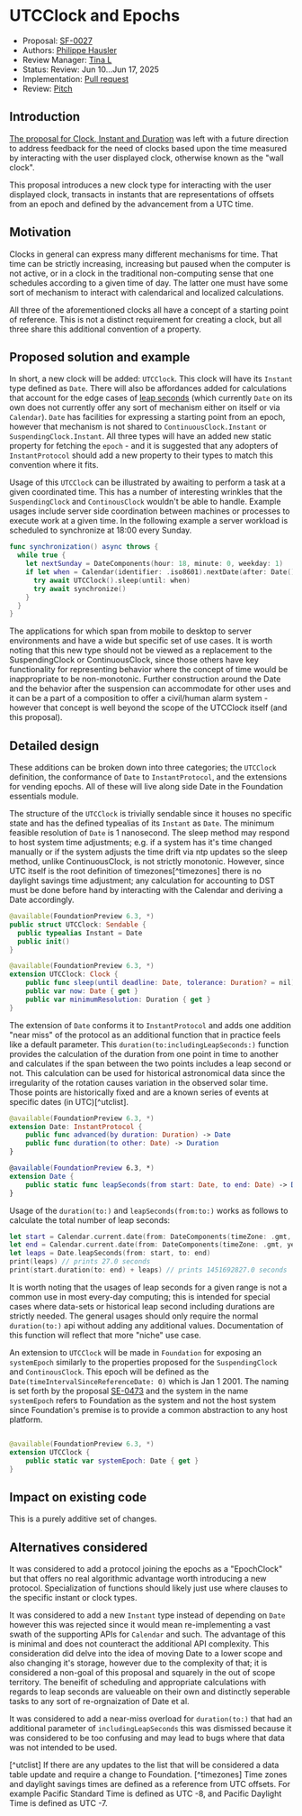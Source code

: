 # UTCClock and Epochs

* Proposal: [SF-0027](0027-UTCClock.md)
* Authors: [Philippe Hausler](https://github.com/phausler)
* Review Manager: [Tina L](https://github.com/itingliu)
* Status: Review: Jun 10...Jun 17, 2025
* Implementation: [Pull request](https://github.com/swiftlang/swift-foundation/pull/1344)
* Review: [Pitch](https://forums.swift.org/t/pitch-utcclock/78018) 

 ## Introduction

[The proposal for Clock, Instant and Duration](https://github.com/swiftlang/swift-evolution/blob/main/proposals/0329-clock-instant-duration.md) was left with a future direction to address feedback for the need of clocks based upon the time measured by interacting with the user displayed clock, otherwise known as the "wall clock".

This proposal introduces a new clock type for interacting with the user displayed clock, transacts in instants that are representations of offsets from an epoch and defined by the advancement from a UTC time.

## Motivation

Clocks in general can express many different mechanisms for time. That time can be strictly increasing, increasing but paused when the computer is not active, or in a clock in the traditional non-computing sense that one schedules according to a given time of day. The latter one must have some sort of mechanism to interact with calendarical and localized calculations.

All three of the aforementioned clocks all have a concept of a starting point of reference. This is not a distinct requirement for creating a clock, but all three share this additional convention of a property.

## Proposed solution and example

In short, a new clock will be added: `UTCClock`. This clock will have its `Instant` type defined as `Date`. There will also be affordances added for calculations that account for the edge cases of [leap seconds](https://en.wikipedia.org/wiki/Leap_second) (which currently `Date` on its own does not currently offer any sort of mechanism either on itself or via `Calendar`). `Date` has facilities for expressing a starting point from an epoch, however that mechanism is not shared to `ContinuousClock.Instant` or `SuspendingClock.Instant`. All three types will have an added new static property for fetching the `epoch` - and it is suggested that any adopters of `InstantProtocol` should add a new property to their types to match this convention where it fits.

Usage of this `UTCClock` can be illustrated by awaiting to perform a task at a given coordinated time. This has a number of interesting wrinkles that the `SuspendingClock` and `ContinousClock` wouldn't be able to handle. Example usages include server side coordination between machines or processes to execute work at a given time. In the following example a server workload is scheduled to synchronize at 18:00 every Sunday.

```swift
func synchronization() async throws {
  while true {
    let nextSunday = DateComponents(hour: 18, minute: 0, weekday: 1)
    if let when = Calendar(identifier: .iso8601).nextDate(after: Date(), matching: nextSunday, matchingPolicy: .nextTime) {
      try await UTCClock().sleep(until: when)
      try await synchronize()
    }
  }
}
```

The applications for which span from mobile to desktop to server environments and have a wide but specific set of use cases. It is worth noting that this new type should not be viewed as a replacement to the SuspendingClock or ContinuousClock, since those others have key functionality for representing behavior where the concept of time would be inappropriate to be non-monotonic. Further construction around the Date and the behavior after the suspension can accommodate for other uses and it can be a part of a composition to offer a civil/human alarm system - however that concept is well beyond the scope of the UTCClock itself (and this proposal). 


## Detailed design

These additions can be broken down into three categories; the `UTCClock` definition, the conformance of `Date` to `InstantProtocol`, and the extensions for vending epochs. All of these will live along side Date in the Foundation essentials module.

The structure of the `UTCClock` is trivially sendable since it houses no specific state and has the defined typealias of its `Instant` as `Date`. The minimum feasible resolution of `Date` is 1 nanosecond. The sleep method may respond to host system time adjustments; e.g. if a system has it's time changed manually or if the system adjusts the time drift via ntp updates so the sleep method, unlike ContinuousClock, is not strictly monotonic. However, since UTC itself is the root definition of timezones[^timezones] there is no daylight savings time adjustment; any calculation for accounting to DST must be done before hand by interacting with the Calendar and deriving a Date accordingly.

```swift
@available(FoundationPreview 6.3, *)
public struct UTCClock: Sendable {
  public typealias Instant = Date
  public init()
}

@available(FoundationPreview 6.3, *)
extension UTCClock: Clock {
    public func sleep(until deadline: Date, tolerance: Duration? = nil) async throws
    public var now: Date { get }
    public var minimumResolution: Duration { get }
}
```

The extension of `Date` conforms it to `InstantProtocol` and adds one addition "near miss" of the protocol as an additional function that in practice feels like a default parameter. This `duration(to:includingLeapSeconds:)` function provides the calculation of the duration from one point in time to another and calculates if the span between the two points includes a leap second or not. This calculation can be used for historical astronomical data since the irregularity of the rotation causes variation in the observed solar time. Those points are historically fixed and are a known series of events at specific dates (in UTC)[^utclist].

```swift
@available(FoundationPreview 6.3, *)
extension Date: InstantProtocol {
    public func advanced(by duration: Duration) -> Date
    public func duration(to other: Date) -> Duration
}

@available(FoundationPreview 6.3, *)
extension Date {
    public static func leapSeconds(from start: Date, to end: Date) -> Duration
}
```

Usage of the `duration(to:)` and `leapSeconds(from:to:)` works as follows to calculate the total number of leap seconds:

```swift
let start = Calendar.current.date(from: DateComponents(timeZone: .gmt, year: 1971, month: 1, day: 1))!
let end = Calendar.current.date(from: DateComponents(timeZone: .gmt, year: 2017, month: 1, day: 1))!
let leaps = Date.leapSeconds(from: start, to: end)
print(leaps) // prints 27.0 seconds
print(start.duration(to: end) + leaps) // prints 1451692827.0 seconds
```

It is worth noting that the usages of leap seconds for a given range is not a common use in most every-day computing; this is intended for special cases where data-sets or historical leap second including durations are strictly needed. The general usages should only require the normal `duration(to:)` api without adding any additional values. Documentation of this function will reflect that more "niche" use case.

An extension to `UTCClock` will be made in `Foundation` for exposing an `systemEpoch` similarly to the properties proposed for the `SuspendingClock` and `ContinousClock`. This epoch will be defined as the `Date(timeIntervalSinceReferenceDate: 0)` which is Jan 1 2001. The naming is set forth by the proposal [SE-0473](https://github.com/swiftlang/swift-evolution/blob/main/proposals/0473-clock-epochs.md) and the system in the name `systemEpoch` refers to Foundation as the system and not the host system since Foundation's premise is to provide a common abstraction to any host platform.

```swift

@available(FoundationPreview 6.3, *)
extension UTCClock {
    public static var systemEpoch: Date { get }
}
```

## Impact on existing code

This is a purely additive set of changes. 

## Alternatives considered

It was considered to add a protocol joining the epochs as a "EpochClock" but that offers no real algorithmic advantage worth introducing a new protocol. Specialization of functions should likely just use where clauses to the specific instant or clock types.

It was considered to add a new `Instant` type instead of depending on `Date` however this was rejected since it would mean re-implementing a vast swath of the supporting APIs for `Calendar` and such. The advantage of this is minimal and does not counteract the additional API complexity. This consideration did delve into the idea of moving Date to a lower scope and also changing it's storage, however due to the complexity of that; it is considered a non-goal of this proposal and squarely in the out of scope territory. The beneifit of scheduling and appropriate calculations with regards to leap seconds are valueable on their own and distinctly seperable tasks to any sort of re-orgnaization of Date et al.

It was considered to add a near-miss overload for `duration(to:)` that had an additional parameter of `includingLeapSeconds` this was dismissed because it was considered to be too confusing and may lead to bugs where that data was not intended to be used. 

[^utclist] If there are any updates to the list that will be considered a data table update and require a change to Foundation.
[^timezones] Time zones and daylight savings times are defined as a reference from UTC offsets. For example Pacific Standard Time is defined as UTC -8, and Pacific Daylight Time is defined as UTC -7.
